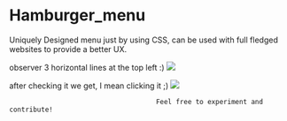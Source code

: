 # Hamburger_menu
Uniquely Designed menu just by using CSS, can be used with full fledged websites to provide a better UX.

observer 3 horizontal lines at the top left :)
![](images/pic-1.PNG)

after checking it we get, I mean clicking it ;)
![](images/pic-2.PNG)

                                         Feel free to experiment and contribute!


